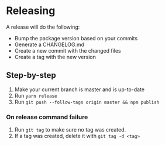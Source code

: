 # Releasing

A release will do the following:

* Bump the package version based on your commits
* Generate a CHANGELOG.md
* Create a new commit with the changed files
* Create a tag with the new version

## Step-by-step

1. Make your current branch is master and is up-to-date
2. Run `yarn release`
3. Run `git push --follow-tags origin master && npm publish`

### On release command failure

1. Run `git tag` to make sure no tag was created.
2. If a tag was created, delete it with `git tag -d <tag>`

